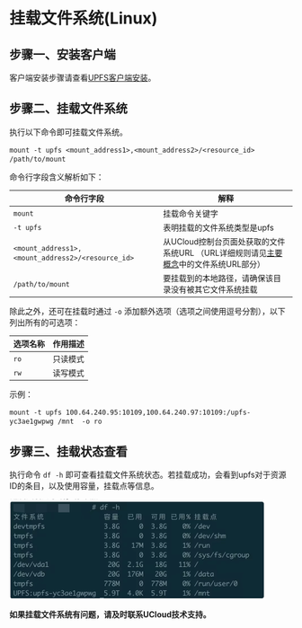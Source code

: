 # 挂载文件系统(Linux)

## 步骤一、安装客户端

客户端安装步骤请查看[UPFS客户端安装](/upfs/upfs_guide/client_install.md)。

## 步骤二、挂载文件系统

执行以下命令即可挂载文件系统。 

```shell
mount -t upfs <mount_address1>,<mount_address2>/<resource_id>  /path/to/mount 
```
命令行字段含义解析如下：

| 命令行字段 | 解释                       |
|--------------|--------------------------|
| ```mount```             | 挂载命令关键字                  |
| ```-t upfs```             | 表明挂载的文件系统类型是upfs         |
| ```<mount_address1>,<mount_address2>/<resource_id>``` | 从UCloud控制台页面处获取的文件系统URL （URL详细规则请见[主要概念](/upfs/upfs_manual_instruction/concept)中的文件系统URL部分） |
| ```/path/to/mount```           | 要挂载到的本地路径，请确保该目录没有被其它文件系统挂载        |



除此之外，还可在挂载时通过 ```-o``` 添加额外选项（选项之间使用逗号分割），以下列出所有的可选项：

| 选项名称            | 作用描述                                |
|-----------------|-------------------------------------|
| ```ro```              | 只读模式                                |
| ```rw```              | 读写模式      |

示例：

```shell
mount -t upfs 100.64.240.95:10109,100.64.240.97:10109:/upfs-yc3ae1gwpwg /mnt  -o ro
```

## 步骤三、挂载状态查看

执行命令 ```df -h``` 即可查看挂载文件系统状态。若挂载成功，会看到upfs对于资源ID的条目，以及使用容量，挂载点等信息。

![](/images/upfs_guide/linux_mount1.png)




**如果挂载文件系统有问题，请及时联系UCloud技术支持。**
    